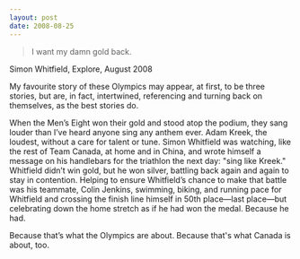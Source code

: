 ```yaml
---
layout: post
date: 2008-08-25
--- 
```


>I want my damn gold back. 

Simon Whitfield, Explore, August 2008 

My favourite story of these Olympics may appear, at first, to be three stories, but are, in fact, intertwined, referencing and turning back on themselves, as the best stories do. 

When the Men’s Eight won their gold and stood atop the podium, they sang louder than I’ve heard anyone sing any anthem ever. Adam Kreek, the loudest, without a care for talent or tune. Simon Whitfield was watching, like the rest of Team Canada, at home and in China, and wrote himself a message on his handlebars for the triathlon the next day: "sing like Kreek." Whitfield didn’t win gold, but he won silver, battling back again and again to stay in contention. Helping to ensure Whitfield’s chance to make that battle was his teammate, Colin Jenkins, swimming, biking, and running pace for Whitfield and crossing the finish line himself in 50th place—last place—but celebrating down the home stretch as if he had won the medal. Because he had. 

Because that’s what the Olympics are about. Because that's what Canada is about, too.
